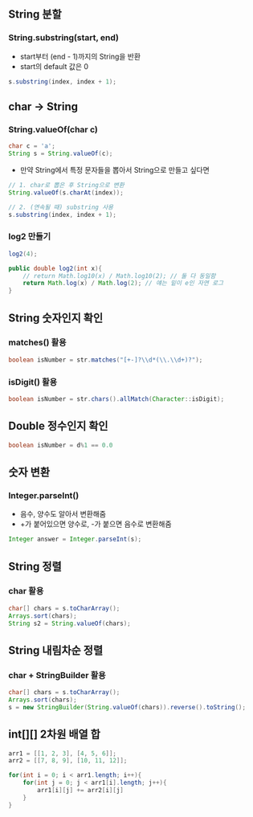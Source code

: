 ## String 분할
### String.substring(start, end)
- start부터 (end - 1)까지의 String을 반환
- start의 default 값은 0
```java
s.substring(index, index + 1);
```

## char -> String
### String.valueOf(char c)
```java
char c = 'a';
String s = String.valueOf(c);
```
- 만약 String에서 특정 문자들을 뽑아서 String으로 만들고 싶다면
```java
// 1. char로 뽑은 후 String으로 변환
String.valueOf(s.charAt(index));

// 2. (연속될 때) substring 사용
s.substring(index, index + 1);
```

### log2 만들기

```java
log2(4);

public double log2(int x){
	// return Math.log10(x) / Math.log10(2); // 둘 다 동일함
	return Math.log(x) / Math.log(2); // 얘는 밑이 e인 자연 로그
}
```

## String 숫자인지 확인

### matches() 활용

```java
boolean isNumber = str.matches("[+-]?\\d*(\\.\\d+)?");
```

### isDigit() 활용

```java
boolean isNumber = str.chars().allMatch(Character::isDigit);
```

## Double 정수인지 확인

```java
boolean isNumber = d%1 == 0.0
```

## 숫자 변환
### Integer.parseInt()
- 음수, 양수도 알아서 변환해줌
- +가 붙어있으면 양수로, -가 붙으면 음수로 변환해줌
```java
Integer answer = Integer.parseInt(s);
```

## String 정렬
### char 활용
```java
char[] chars = s.toCharArray();
Arrays.sort(chars);
String s2 = String.valueOf(chars);
```

## String 내림차순 정렬
### char + StringBuilder 활용
```java
char[] chars = s.toCharArray();
Arrays.sort(chars);
s = new StringBuilder(String.valueOf(chars)).reverse().toString();
```

## int[][] 2차원 배열 합
```java
arr1 = [[1, 2, 3], [4, 5, 6]];
arr2 = [[7, 8, 9], [10, 11, 12]];

for(int i = 0; i < arr1.length; i++){
    for(int j = 0; j < arr1[i].length; j++){
        arr1[i][j] += arr2[i][j]
    }
}
    
```
